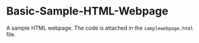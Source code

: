 # Basic-Sample-HTML-Webpage
A sample HTML webpage. The code is attached in the `samplewebpage.html` file.
